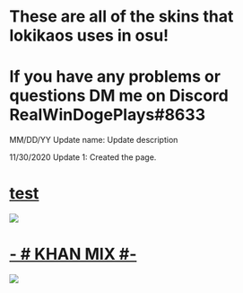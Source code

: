 # These are all of the skins that lokikaos uses in osu!
# If you have any problems or questions DM me on Discord RealWinDogePlays#8633

MM/DD/YY Update name: Update description

11/30/2020 Update 1: Created the page.

# [test](https://www.dropbox.com/s/uslzuqbz358hcqb/test.osk?dl=0)
![](https://cdn.discordapp.com/attachments/782707460183687198/782712355007758336/screenshot213.jpg)

# [-        # KHAN MIX #-](https://www.dropbox.com/s/x5a0itardfl42mx/-%20%20%20%20%20%20%20%20%23%20KHAN%20MIX%20%23-.osk?dl=0)
![](https://cdn.discordapp.com/attachments/782707460183687198/782712054405922826/screenshot212.jpg)
